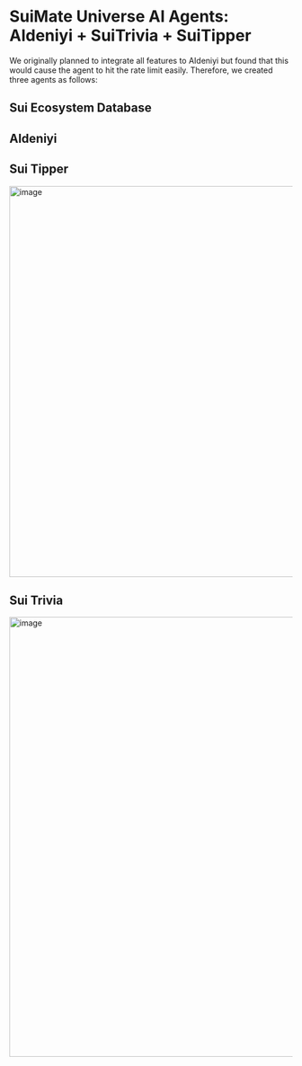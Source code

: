 # SuiMate Universe AI Agents:<br>AIdeniyi + SuiTrivia + SuiTipper

We originally planned to integrate all features to AIdeniyi but found that this would cause the agent to hit the rate limit easily. Therefore, we created three agents as follows:


## Sui Ecosystem Database



## AIdeniyi

## Sui Tipper

<img width="696" alt="image" src="https://github.com/user-attachments/assets/24bb8758-738d-4786-9b8a-6fd7224cd024" />


## Sui Trivia

<img width="783" alt="image" src="https://github.com/user-attachments/assets/2b293712-daf6-4f7f-914e-fd5d97215347" />
